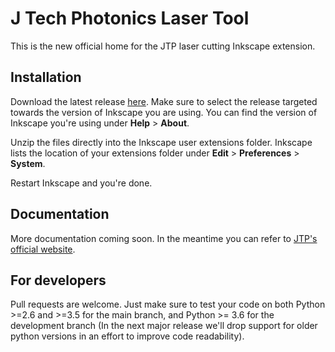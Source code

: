 # J Tech Photonics Laser Tool

This is the new official home for the JTP laser cutting Inkscape extension.


## Installation

Download the latest release [here](https://github.com/JTechPhotonics/J-Tech-Photonics-Laser-Tool/releases). Make sure to select the release targeted towards the version of Inkscape you are using. You can find the version of Inkscape you're using under **Help** > **About**.

Unzip the files directly into the Inkscape user extensions folder. Inkscape lists the location of your extensions folder under **Edit** > **Preferences** > **System**.

Restart Inkscape and you're done.


## Documentation

More documentation coming soon. In the meantime you can refer to [JTP's official website](https://jtechphotonics.com/?page_id=2012).


## For developers

Pull requests are welcome. Just make sure to test your code on both Python >=2.6 and >=3.5 for the main branch, and Python >= 3.6 for the development branch (In the next major release we'll drop support for older python versions in an effort to improve code readability).


